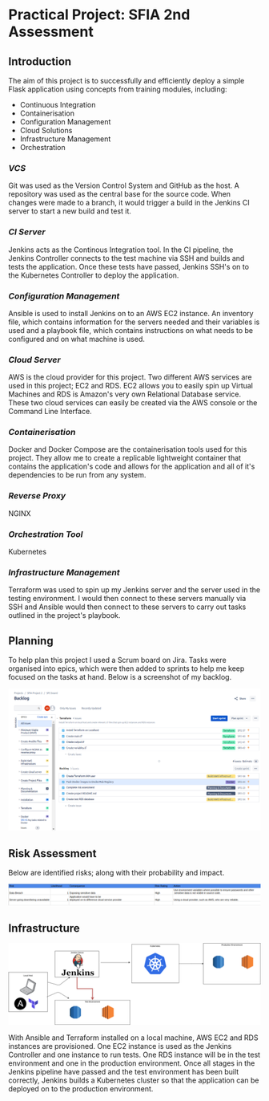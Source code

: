 # **Practical Project: SFIA 2nd Assessment**

## **Introduction** 

The aim of this project is to successfully and efficiently deploy a simple Flask application using concepts from training modules, including: 

* Continuous Integration
* Containerisation
* Configuration Management
* Cloud Solutions
* Infrastructure Management
* Orchestration

### *VCS*
Git was used as the Version Control System and GitHub as the host. A repository was used as the central base for the source code. When changes were made to a branch, it would trigger a build in the Jenkins CI server to start a new build and test it. 

### *CI Server*
Jenkins acts as the Continous Integration tool. In the CI pipeline, the Jenkins Controller connects to the test machine via SSH and builds and tests the application. Once these tests have passed, Jenkins SSH's on to the Kubernetes Controller to deploy the application. 

### *Configuration Management*
Ansible is used to install Jenkins on to an AWS EC2 instance. An inventory file, which contains information for the servers needed and their variables is used and a playbook file, which contains instructions on what needs to be configured and on what machine is used. 

### *Cloud Server*
AWS is the cloud provider for this project. Two different AWS services are used in this project; EC2 and RDS. EC2 allows you to easily spin up Virtual Machines and RDS is Amazon's very own Relational Database service. These two cloud services can easily be created via the AWS console or the Command Line Interface. 

### *Containerisation*
Docker and Docker Compose are the containerisation tools used for this project. They allow me to create a replicable lightweight container that contains the application's code and allows for the application and all of it's dependencies to be run from any system. 

### *Reverse Proxy*
NGINX

### *Orchestration Tool*
Kubernetes

### *Infrastructure Management*
Terraform was used to spin up my Jenkins server and the server used in the testing environment. I would then connect to these servers manually via SSH and Ansible would then connect to these servers to carry out tasks outlined in the project's playbook. 

## **Planning**
To help plan this project I used a Scrum board on Jira. Tasks were organised into epics, which were then added to sprints to help me keep focused on the tasks at hand. Below is a screenshot of my backlog. 

![Kanban backlog](pictures/jira_backlog.png)

## **Risk Assessment**

Below are identified risks; along with their probability and impact. 

![Risk Assessment](pictures/risk_assessment.png)

## **Infrastructure**

![Infrastructure](pictures/infrastructure.png)

With Ansible and Terraform installed on a local machine, AWS EC2 and RDS instances are provisioned. One EC2 instance is used as the Jenkins Controller and one instance to run tests. One RDS instance will be in the test environment and one in the production environment. Once all stages in the Jenkins pipeline have passed and the test environment has been built correctly, Jenkins builds a Kubernetes cluster so that the application can be deployed on to the production environment. 
